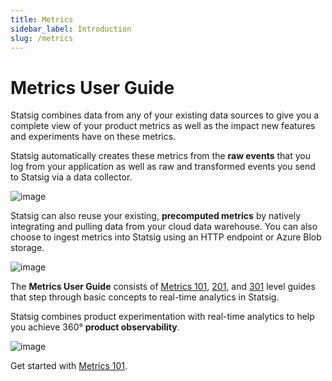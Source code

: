 ```yaml
---
title: Metrics
sidebar_label: Introduction
slug: /metrics
---
```


# Metrics User Guide

Statsig combines data from any of your existing data sources to give you a complete view of your product metrics as well as the impact new features and experiments have on these metrics. 

Statsig automatically creates these metrics from the **raw events** that you log from your application as well as raw and transformed events you send to Statsig via a data collector. 

![image](https://user-images.githubusercontent.com/1315028/182259709-a85b7e5a-37e0-4772-80dc-b30d38dad08f.png)

Statsig can also reuse your existing, **precomputed metrics** by natively integrating and pulling data from your cloud data warehouse. You can also choose to ingest metrics into Statsig using an HTTP endpoint or Azure Blob storage.   

![image](https://user-images.githubusercontent.com/1315028/182259766-9f9cbbb2-a4aa-462a-821c-c4e9e5ab2106.png)

The **Metrics User Guide** consists of [Metrics 101](metrics-101), [201](metrics-201), and [301](metrics-301) level guides that step through basic concepts to real-time analytics in Statsig. 

Statsig combines product experimentation with real-time analytics to help you achieve 360° **product observability**. 

![image](https://user-images.githubusercontent.com/1315028/182259790-b898161f-6657-4d52-8367-f3bdeb8d6037.png)


Get started with [Metrics 101](metrics-101).

